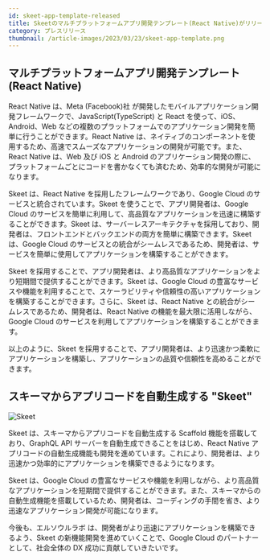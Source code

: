```yaml
---
id: skeet-app-template-released
title: Skeetのマルチプラットフォームアプリ開発テンプレート(React Native)がリリース
category: プレスリリース
thumbnail: /article-images/2023/03/23/skeet-app-template.png
---
```


## マルチプラットフォームアプリ開発テンプレート(React Native)

React Native は、Meta (Facebook)社 が開発したモバイルアプリケーション開発フレームワークで、JavaScript(TypeScript) と React を使って、iOS、Android、Web などの複数のプラットフォームでのアプリケーション開発を簡単に行うことができます。React Native は、ネイティブのコンポーネントを使用するため、高速でスムーズなアプリケーションの開発が可能です。また、React Native は、Web 及び iOS と Android のアプリケーション開発の際に、プラットフォームごとにコードを書かなくても済むため、効率的な開発が可能になります。

Skeet は、React Native を採用したフレームワークであり、Google Cloud のサービスと統合されています。Skeet を使うことで、アプリ開発者は、Google Cloud のサービスを簡単に利用して、高品質なアプリケーションを迅速に構築することができます。Skeet は、サーバーレスアーキテクチャを採用しており、開発者は、フロントエンドとバックエンドの両方を簡単に構築できます。Skeet は、Google Cloud のサービスとの統合がシームレスであるため、開発者は、サービスを簡単に使用してアプリケーションを構築することができます。

Skeet を採用することで、アプリ開発者は、より高品質なアプリケーションをより短期間で提供することができます。Skeet は、Google Cloud の豊富なサービスや機能を利用することで、スケーラビリティや信頼性の高いアプリケーションを構築することができます。さらに、Skeet は、React Native との統合がシームレスであるため、開発者は、React Native の機能を最大限に活用しながら、Google Cloud のサービスを利用してアプリケーションを構築することができます。

以上のように、Skeet を採用することで、アプリ開発者は、より迅速かつ柔軟にアプリケーションを構築し、アプリケーションの品質や信頼性を高めることができます。

## スキーマからアプリコードを自動生成する "Skeet"

![Skeet](/article-images/2023/03/23/skeet-ja.png)

Skeet は、スキーマからアプリコードを自動生成する Scaffold 機能を搭載しており、GraphQL API サーバーを自動生成できることをはじめ、React Native アプリコードの自動生成機能も開発を進めています。これにより、開発者は、より迅速かつ効率的にアプリケーションを構築できるようになります。

Skeet は、Google Cloud の豊富なサービスや機能を利用しながら、より高品質なアプリケーションを短期間で提供することができます。また、スキーマからの自動生成機能を搭載しているため、開発者は、コーディングの手間を省き、より迅速なアプリケーション開発が可能になります。

今後も、エルソウルラボ は、開発者がより迅速にアプリケーションを構築できるよう、Skeet の新機能開発を進めていくことで、Google Cloud のパートナーとして、社会全体の DX 成功に貢献していきたいです。
